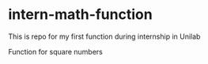# intern-math-function
This is repo for my first function during internship in Unilab

Function for square numbers
